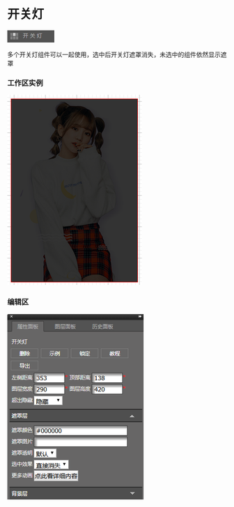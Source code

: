 # 开关灯

![](/assets/wwqq_25.jpg)

多个开关灯组件可以一起使用，选中后开关灯遮罩消失，未选中的组件依然显示遮罩

### 工作区实例

![](/assets/QQ25-1.png)

### 编辑区

![](/assets/QQ25-2.png)



